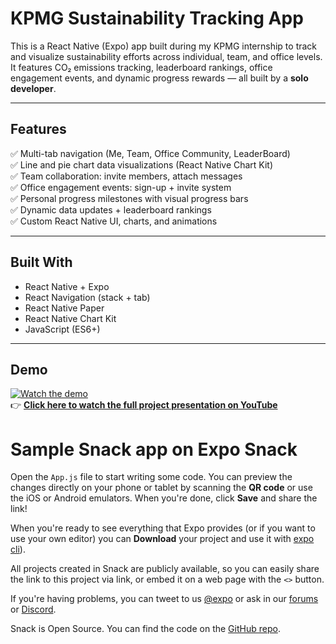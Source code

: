 # KPMG Sustainability Tracking App 

This is a React Native (Expo) app built during my KPMG internship to track and visualize sustainability efforts across individual, team, and office levels.  
It features CO₂ emissions tracking, leaderboard rankings, office engagement events, and dynamic progress rewards — all built by a **solo developer**.

---

## Features

✅ Multi-tab navigation (Me, Team, Office Community, LeaderBoard)  
✅ Line and pie chart data visualizations (React Native Chart Kit)  
✅ Team collaboration: invite members, attach messages  
✅ Office engagement events: sign-up + invite system  
✅ Personal progress milestones with visual progress bars  
✅ Dynamic data updates + leaderboard rankings  
✅ Custom React Native UI, charts, and animations  

---

## Built With

- React Native + Expo  
- React Navigation (stack + tab)  
- React Native Paper  
- React Native Chart Kit  
- JavaScript (ES6+)

---

## Demo

[![Watch the demo](https://img.youtube.com/vi/JG7zdJaoEf0/0.jpg)](https://youtu.be/JG7zdJaoEf0)  
👉 **[Click here to watch the full project presentation on YouTube](https://youtu.be/JG7zdJaoEf0)**


# Sample Snack app on Expo Snack

Open the `App.js` file to start writing some code. You can preview the changes directly on your phone or tablet by scanning the **QR code** or use the iOS or Android emulators. When you're done, click **Save** and share the link!

When you're ready to see everything that Expo provides (or if you want to use your own editor) you can **Download** your project and use it with [expo cli](https://docs.expo.dev/get-started/installation/#expo-cli)).

All projects created in Snack are publicly available, so you can easily share the link to this project via link, or embed it on a web page with the `<>` button.

If you're having problems, you can tweet to us [@expo](https://twitter.com/expo) or ask in our [forums](https://forums.expo.dev/c/expo-dev-tools/61) or [Discord](https://chat.expo.dev/).

Snack is Open Source. You can find the code on the [GitHub repo](https://github.com/expo/snack).
